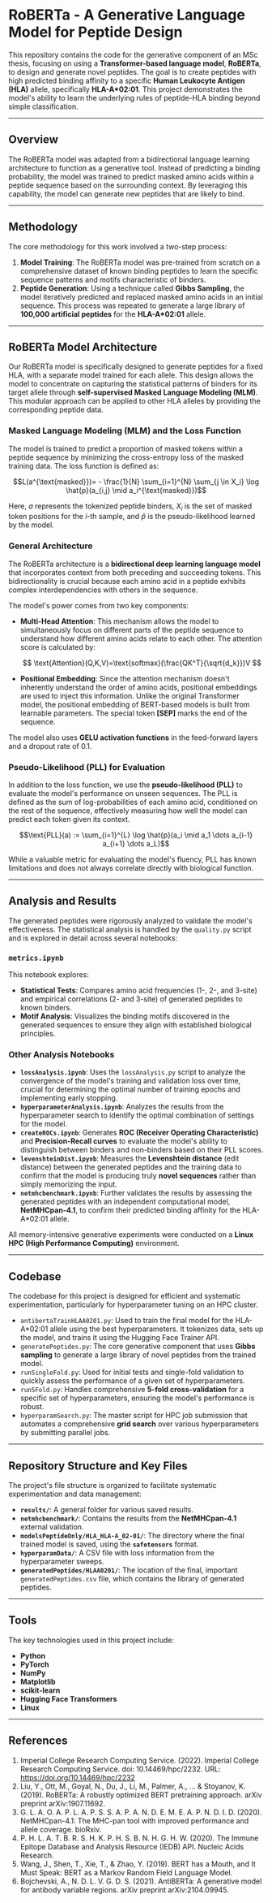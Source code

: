 # RoBERTa - A Generative Language Model for Peptide Design

This repository contains the code for the generative component of an MSc thesis, focusing on using a **Transformer-based language model**, **RoBERTa**, to design and generate novel peptides. The goal is to create peptides with high predicted binding affinity to a specific **Human Leukocyte Antigen (HLA)** allele, specifically **HLA-A\*02:01**. This project demonstrates the model's ability to learn the underlying rules of peptide-HLA binding beyond simple classification.

***

## Overview

The RoBERTa model was adapted from a bidirectional language learning architecture to function as a generative tool. Instead of predicting a binding probability, the model was trained to predict masked amino acids within a peptide sequence based on the surrounding context. By leveraging this capability, the model can generate new peptides that are likely to bind.

***

## Methodology

The core methodology for this work involved a two-step process:

1.  **Model Training**: The RoBERTa model was pre-trained from scratch on a comprehensive dataset of known binding peptides to learn the specific sequence patterns and motifs characteristic of binders.
2.  **Peptide Generation**: Using a technique called **Gibbs Sampling**, the model iteratively predicted and replaced masked amino acids in an initial sequence. This process was repeated to generate a large library of **100,000 artificial peptides** for the **HLA-A\*02:01** allele.

***

## RoBERTa Model Architecture

Our RoBERTa model is specifically designed to generate peptides for a fixed HLA, with a separate model trained for each allele. This design allows the model to concentrate on capturing the statistical patterns of binders for its target allele through **self-supervised Masked Language Modeling (MLM)**. This modular approach can be applied to other HLA alleles by providing the corresponding peptide data.

### Masked Language Modeling (MLM) and the Loss Function

The model is trained to predict a proportion of masked tokens within a peptide sequence by minimizing the cross-entropy loss of the masked training data. The loss function is defined as:

$$L(a^{\text{masked}})= - \frac{1}{N} \sum_{i=1}^{N} \sum_{j \in X_i} \log \hat{p}(a_{i,j} \mid a_i^{\text{masked}})$$

Here, $a$ represents the tokenized peptide binders, $X_i$ is the set of masked token positions for the $i$-th sample, and $\hat{p}$ is the pseudo-likelihood learned by the model.

### General Architecture

The RoBERTa architecture is a **bidirectional deep learning language model** that incorporates context from both preceding and succeeding tokens. This bidirectionality is crucial because each amino acid in a peptide exhibits complex interdependencies with others in the sequence.

The model's power comes from two key components:

* **Multi-Head Attention**: This mechanism allows the model to simultaneously focus on different parts of the peptide sequence to understand how different amino acids relate to each other. The attention score is calculated by:

    $$
    \text{Attention}(Q,K,V)=\text{softmax}(\frac{QK^T}{\sqrt{d_k}})V
    $$

* **Positional Embedding**: Since the attention mechanism doesn't inherently understand the order of amino acids, positional embeddings are used to inject this information. Unlike the original Transformer model, the positional embedding of BERT-based models is built from learnable parameters. The special token **[SEP]** marks the end of the sequence.

The model also uses **GELU activation functions** in the feed-forward layers and a dropout rate of 0.1.

### Pseudo-Likelihood (PLL) for Evaluation

In addition to the loss function, we use the **pseudo-likelihood (PLL)** to evaluate the model's performance on unseen sequences. The PLL is defined as the sum of log-probabilities of each amino acid, conditioned on the rest of the sequence, effectively measuring how well the model can predict each token given its context.

$$\text{PLL}(a) := \sum_{i=1}^{L} \log \hat{p}(a_i \mid a_1 \dots a_{i-1} a_{i+1} \dots a_L)$$

While a valuable metric for evaluating the model's fluency, PLL has known limitations and does not always correlate directly with biological function.

***

## Analysis and Results

The generated peptides were rigorously analyzed to validate the model's effectiveness. The statistical analysis is handled by the `quality.py` script and is explored in detail across several notebooks:

### `metrics.ipynb`

This notebook explores:

* **Statistical Tests**: Compares amino acid frequencies (1-, 2-, and 3-site) and empirical correlations (2- and 3-site) of generated peptides to known binders.
* **Motif Analysis**: Visualizes the binding motifs discovered in the generated sequences to ensure they align with established biological principles.

### Other Analysis Notebooks

* **`lossAnalysis.ipynb`**: Uses the `lossAnalysis.py` script to analyze the convergence of the model's training and validation loss over time, crucial for determining the optimal number of training epochs and implementing early stopping.
* **`hyperparameterAnalysis.ipynb`**: Analyzes the results from the hyperparameter search to identify the optimal combination of settings for the model.
* **`createROCs.ipynb`**: Generates **ROC (Receiver Operating Characteristic)** and **Precision-Recall curves** to evaluate the model's ability to distinguish between binders and non-binders based on their PLL scores.
* **`levenshteinDist.ipynb`**: Measures the **Levenshtein distance** (edit distance) between the generated peptides and the training data to confirm that the model is producing truly **novel sequences** rather than simply memorizing the input.
* **`netmhcbenchmark.ipynb`**: Further validates the results by assessing the generated peptides with an independent computational model, **NetMHCpan-4.1**, to confirm their predicted binding affinity for the HLA-A\*02:01 allele.

All memory-intensive generative experiments were conducted on a **Linux HPC (High Performance Computing)** environment.

***

## Codebase

The codebase for this project is designed for efficient and systematic experimentation, particularly for hyperparameter tuning on an HPC cluster.

* `antibertaTrainHLAA0201.py`: Used to train the final model for the HLA-A\*02:01 allele using the best hyperparameters. It tokenizes data, sets up the model, and trains it using the Hugging Face Trainer API.
* `generatePeptides.py`: The core generative component that uses **Gibbs sampling** to generate a large library of novel peptides from the trained model.
* `runSingleFold.py`: Used for initial tests and single-fold validation to quickly assess the performance of a given set of hyperparameters.
* `run5Fold.py`: Handles comprehensive **5-fold cross-validation** for a specific set of hyperparameters, ensuring the model's performance is robust.
* `hyperparamSearch.py`: The master script for HPC job submission that automates a comprehensive **grid search** over various hyperparameters by submitting parallel jobs.

***

## Repository Structure and Key Files

The project's file structure is organized to facilitate systematic experimentation and data management:

* **`results/`**: A general folder for various saved results.
* **`netmhcbenchmark/`**: Contains the results from the **NetMHCpan-4.1** external validation.
* **`modelsPeptideOnly/HLA_HLA-A_02-01/`**: The directory where the final trained model is saved, using the **`safetensors`** format.
* **`hyperparamData/`**: A CSV file with loss information from the hyperparameter sweeps.
* **`generatedPeptides/HLAA0201/`**: The location of the final, important `generatedPeptides.csv` file, which contains the library of generated peptides.

***

## Tools

The key technologies used in this project include:

* **Python**
* **PyTorch**
* **NumPy**
* **Matplotlib**
* **scikit-learn**
* **Hugging Face Transformers**
* **Linux**

***

## References

1.  Imperial College Research Computing Service. (2022). Imperial College Research Computing Service. doi: 10.14469/hpc/2232. URL: https://doi.org/10.14469/hpc/2232
2.  Liu, Y., Ott, M., Goyal, N., Du, J., Li, M., Palmer, A., ... & Stoyanov, K. (2019). RoBERTa: A robustly optimized BERT pretraining approach. arXiv preprint arXiv:1907.11692.
3.  G. L. A. O. A. P. L. A. P. S. S. A. P. A. N. D. E. M. E. A. P. N. D. I. D. (2020). NetMHCpan-4.1: The MHC-pan tool with improved performance and allele coverage. bioRxiv.
4.  P. H. L. A. T. B. R. S. H. K. P. H. S. B. N. H. G. H. W. (2020). The Immune Epitope Database and Analysis Resource (IEDB) API. Nucleic Acids Research.
5.  Wang, J., Shen, T., Xie, T., & Zhao, Y. (2019). BERT has a Mouth, and It Must Speak: BERT as a Markov Random Field Language Model.
6.  Bojchevski, A., N. D. L. V. G. D. S. (2021). AntiBERTa: A generative model for antibody variable regions. arXiv preprint arXiv:2104.09945.